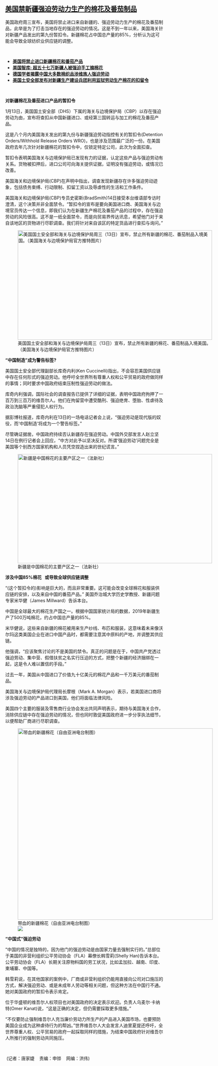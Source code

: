 <!--1610659571000-->
[美国禁新疆强迫劳动力生产的棉花及番茄制品](https://www.rfa.org/mandarin/yataibaodao/shaoshuminzu/jt-01142021101536.html)
------

<p></p><p>美国政府周三宣布，美国将禁止进口来自新疆的、强迫劳动力生产的棉花及番茄制品，此举是为了打击当地存在的强迫劳动的情况。这是不到一年以来，美国海关针对新疆产品发出的第九份暂扣令。新疆棉花占中国总产量的85%，分析认为这可能会导致全球纺织业供应链的调整。</p><p><br/></p><ul><li><a href="https://www.rfa.org/mandarin/Xinwen/hc-01132021143344.html"><strong>美国将禁止进口新疆棉花和番茄产品</strong></a></li><li><strong><a href="https://www.rfa.org/mandarin/yataibaodao/shaoshuminzu/bx-12152020135331.html">美国智库: 超五十七万新疆人被强迫手工摘棉花</a></strong></li><li><strong><a href="https://www.rfa.org/mandarin/Xinwen/8-12152020123138.html">德国学者揭露中国大多数棉织品涉维族人强迫劳动</a></strong></li><li><strong><a href="https://www.rfa.org/mandarin/Xinwen/11-12022020220507.html">美国土安全部发布对新疆生产建设兵团利用监狱劳动生产棉花的扣留令</a></strong></li></ul><p><br/></p><p><strong></strong><strong>对新疆棉花及番茄进口产品的暂扣令</strong></p><p>1月13日，美国国土安全部（DHS）下属的海关与边境保护局（CBP）以存在强迫劳动为由，宣布将查扣从中国新疆进口、或经第三国转运与加工的棉花及番茄产品。</p><p>这是八个月内美国海关发出的第九份与新疆强迫劳动指控有关的暂扣令(Detention Orders/Withhold Release Orders WRO)，也是涉及范围最广泛的一份。在美国政府去年几次针对新疆棉花的暂扣令中，仅锁定特定公司，此次为全面扣查。</p><p>暂扣令表明美国海关与边境保护局已发现有力的证据，认定这些产品与强迫劳动有关系。货物被扣押后，进口公司可向海关提供证据，证明没有强迫劳动，或情况已改善。 </p><p>美国海关和边境保护局(CBP)在声明中指出，调查发现新疆存在许多强迫劳动迹象，包括债务束缚、行动限制、扣留工资以及辱虐性的生活和工作条件。</p><p>美国海关和边境保护局(CBP)专员史密斯(BradSmith)14日接受本台维语部专访时澄清，这个决策并非全面禁令。“暂扣令的宣布是要向美国进口商、美国海关与边境官员传达一个信息，即我们认为在新疆生产棉花及番茄产品的过程中，存在强迫劳动的风险很高。这不是一纸全面禁令，而是向贸易界传达讯息，希望他门对于来自该地区的货物进行尽职调查。我们将针对来自该区的特定货品进行查扣与询问。”</p><p><figure class="image-richtext image-inline captioned" style="width:620px;"><img alt="美国国土安全部和海关与边境保护局周三（13日）宣布，禁止所有新疆的棉花、番茄制品入境美国。（美国海关与边境保护局官方推特图片）" height="349" src="https://www.rfa.org/mandarin/yataibaodao/shaoshuminzu/jt-01142021101536.html/jt0114.jpg/@@images/d9ae3465-9006-4e83-bdc3-9fc6a466d8cb.jpeg" title="jt0114.jpg" width="620"/><figcaption class="image-caption">美国国土安全部和海关与边境保护局周三（13日）宣布，禁止所有新疆的棉花、番茄制品入境美国。（美国海关与边境保护局官方推特图片）</figcaption><small></small></figure></p><p><strong><span>“</span></strong><strong>中国制造”成为警告标签</strong><strong>?</strong></p><p>美国国土安全部代理副部长库奇内利(Ken Cuccinelli)指出，不会容忍美国供应链中存在任何形式的强迫劳动。他呼吁全世界所有尊重人权和公平贸易的政府做同样的事情；同时要求中国政府结束压制性强迫劳动的做法。</p><p>库奇内利强调，国际社会的调查报告已提供了详细的证据，表明中国政府拘押了一百万到三百万的维吾尔人。他们在拘留营中遭受酷刑、强迫绝育、堕胎、性虐待及政治洗脑等严重侵犯人权行为。</p><p>据彭博社报道，库奇内利在13日的一场电话记者会上说，“强迫劳动是现代版的奴役，而‘中国制造’将成为一个警告标签。”</p><p>尽管确证据凿，中国政府持续否认新疆存在强迫劳动。中国外交部发言人赵立坚14日在例行记者会上回应，“中方对此予以坚决反对。所谓‘强迫劳动’问题完全是美国等个别西方国家机构和人员凭空捏造出来的世纪谎言。”</p><p><figure class="image-richtext image-inline captioned" style="width:620px;"><img alt="新疆是中国棉花的主要产区之一（法新社）" height="348" src="https://www.rfa.org/mandarin/yataibaodao/shaoshuminzu/jt-01142021101536.html/jt0114c.jpg/@@images/6c1d3e04-415b-442b-84c8-13b228f2f8f5.jpeg" title="jt0114c.jpg" width="620"/><figcaption class="image-caption">新疆是中国棉花的主要产区之一（法新社）</figcaption><small></small></figure></p><p><strong>涉及中国</strong><strong>85%</strong><strong>棉花</strong><strong>   </strong><strong>或导致全球供应链调整</strong></p><p>“(这个暂扣令的)影响是巨大的，而且非常重要。这可能会改变全球棉花和服装供应链的安排，以及来自中国的番茄产品。” 美国乔治城大学历史学教授、新疆问题专家米华健（James Millward）告诉本台。</p><p>中国是全球最大的棉花生产国之一。根据中国国家统计局的数据，2019年新疆生产了500万吨棉花，约占中国总产量的85%。</p><p>米华健说，这些来自新疆的棉花被用来生产纱线、布匹和服装，这意味着未来像沃尔玛这类美国企业在进口中国产品时，都需要注意其中原料的产地，并调整其供应链。</p><p>他强调，“应该聚焦讨论的不是美国的禁令。真正的问题是在于，中国共产党透过强迫劳动、集中营、假借扶贫之名实行压迫的方式，把整个新疆的经济捆绑在一起，这是令人难以置信的手段。”</p><p>过去一年，美国从中国进口了价值九十亿美元的棉花产品和一千万美元的番茄制品。</p><p>美国海关与边境保护局代理局长摩根（Mark A. Morgan）表示，若美国进口商将涉及强迫劳动的产品进口到美国，他们将面临法律风险。</p><p>美国四个主要的服装及零售商行业协会发出共同声明表示，期待与美国海关合作，消除供应链中存在强迫劳动的情况，但也同时敦促美国政府进一步分享执法细节，以便帮助厂商进行尽职调查。</p><p><figure class="image-richtext image-inline captioned" style="width:622px;"><img alt="带血的新疆棉花（自由亚洲电台制图）" height="610" src="https://www.rfa.org/mandarin/yataibaodao/shaoshuminzu/jt-01142021101536.html/jt0114b.jpg/@@images/36ac5845-f86a-4005-b0b3-edc23a0c848a.png" title="jt0114b.jpg" width="622"/><figcaption class="image-caption">带血的新疆棉花（自由亚洲电台制图）</figcaption><small></small><div id="zoomattribute"><a data-caption="带血的新疆棉花（自由亚洲电台制图）" data-fancybox="" href="https://www.rfa.org/mandarin/yataibaodao/shaoshuminzu/jt-01142021101536.html/jt0114b.jpg" id="single_image" title="带血的新疆棉花（自由亚洲电台制图）"><img src="/++plone++rfa-resources/img/icon-zoom.png"/></a></div></figure></p><p><strong><span>“</span></strong><strong>中国式”强迫劳动</strong></p><p>“中国的情况是独特的，因为他门的强迫劳动是由国家力量去强制实行的。”总部位于美国的非营利组织公平劳动协会（FLA）幕僚长韩雪莉(Shelly Han)告诉本台。公平劳动协会（FLA）长期关注原物料国的劳工状况，比如孟加拉、越南、印度、柬埔寨、中国等。</p><p>韩雪莉说，在其他国家的案例中，厂商或非营利组织仍能用直接向公司对口施压的方式，解决强迫劳动、或是未成年人劳动等相关问题，但这种方法在中国行不通。她对美国政府的暂扣令表示肯定。</p><p>位于华盛顿的维吾尔人权项目也对美国政府的决定表示欢迎。负责人乌麦尔·卡纳特(Omer Kanat)说，“这是正确的决定，但仍需要採取更多措施。”</p><p>“不仅要防止强制维吾尔人充当廉价劳动力所生产的产品进入美国市场，也要预防美国企业成为这种虐待行为的帮凶。”世界维吾尔人大会发言人迪里夏提还呼吁，全世界尊重人权、公平贸易的政府一起採取同样的措施，为结束中国政府针对维吾尔人所推行的强制劳动共同施压。</p><p><br/></p><p> (记者：唐家婕    责编：申铧    网编：洪伟)</p>
